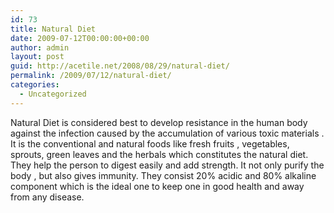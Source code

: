 ```yaml
---
id: 73
title: Natural Diet
date: 2009-07-12T00:00:00+00:00
author: admin
layout: post
guid: http://acetile.net/2008/08/29/natural-diet/
permalink: /2009/07/12/natural-diet/
categories:
  - Uncategorized
---
```

Natural Diet is considered best to develop resistance in the human body against the infection caused by the accumulation of various toxic materials . It is the conventional and natural foods like fresh fruits , vegetables, sprouts, green leaves and the herbals which constitutes the natural diet. They help the person to digest easily and add strength. It not only purify the body , but also gives immunity. They consist 20% acidic and 80% alkaline component which is the ideal one to keep one in good health and away from any disease.